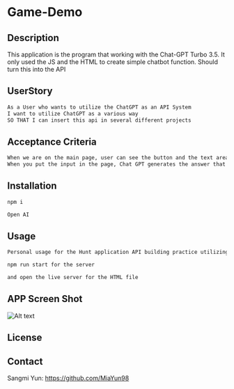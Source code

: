 # Game-Demo

## Description 
This application is the program that working with the Chat-GPT Turbo 3.5. 
It only used the JS and the HTML to create simple chatbot function. Should turn this into the API

## UserStory 

```md
As a User who wants to utilize the ChatGPT as an API System 
I want to utilize ChatGPT as a various way
SO THAT I can insert this api in several different projects 

```

## Acceptance Criteria

```md
When we are on the main page, user can see the button and the text area. 
When you put the input in the page, Chat GPT generates the answer that is related and print out the result in the page. 
```

## Installation 

```md
npm i

Open AI 
```

## Usage 

```md
Personal usage for the Hunt application API building practice utilizing the Chat GPT

npm run start for the server 

and open the live server for the HTML file
```

## APP Screen Shot 

![Alt text](App%20ScreenShot.png)

## License 



## Contact 
Sangmi Yun: https://github.com/MiaYun98
